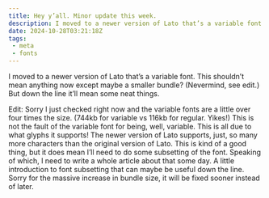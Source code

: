```yaml
---
title: Hey y’all. Minor update this week.
description: I moved to a newer version of Lato that’s a variable font. This shouldn’t mean anything now except maybe a smaller bundle? (Nevermind, see edit.) But down the line it’ll mean some neat things.
date: 2024-10-28T03:21:18Z
tags:
 - meta
 - fonts
---
```


I moved to a newer version of Lato that’s a variable font. This shouldn’t mean
anything now except maybe a smaller bundle? (Nevermind, see edit.) But down the
line it’ll mean some neat things.

Edit: Sorry I just checked right now and the variable fonts are a little over
four times the size. (744kb for variable vs 116kb for regular. Yikes!) This is
not the fault of the variable font for being, well, variable. This is all due to
what glyphs it supports! The newer version of Lato supports, just, so many more
characters than the original version of Lato. This is kind of a good thing, but
it does mean I’ll need to do some subsetting of the font. Speaking of which, I
need to write a whole article about that some day. A little introduction to font
subsetting that can maybe be useful down the line. Sorry for the massive
increase in bundle size, it will be fixed sooner instead of later.
